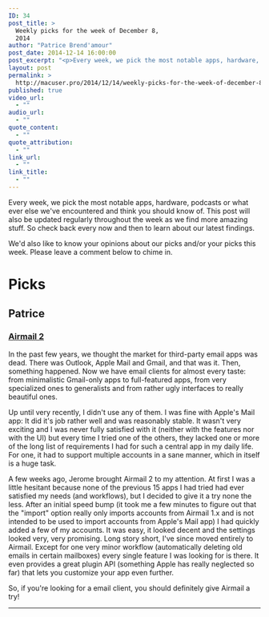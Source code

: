 ```yaml
---
ID: 34
post_title: >
  Weekly picks for the week of December 8,
  2014
author: "Patrice Brend'amour"
post_date: 2014-12-14 16:00:00
post_excerpt: "<p>Every week, we pick the most notable apps, hardware, podcasts or what ever else we've encountered and think you should know of. This post will also be updated regularly throughout the week as we find more amazing stuff. So check back every now and then to learn about our latest findings.</p><p>Our picks:</p><ul><li>Airmail 2 for OS X</li></ul>"
layout: post
permalink: >
  http://macuser.pro/2014/12/14/weekly-picks-for-the-week-of-december-8-2014/
published: true
video_url:
  - ""
audio_url:
  - ""
quote_content:
  - ""
quote_attribution:
  - ""
link_url:
  - ""
link_title:
  - ""
---
```





Every week, we pick the most notable apps, hardware, podcasts or what ever else we've encountered and think you should know of. This post will also be updated regularly throughout the week as we find more amazing stuff. So check back every now and then to learn about our latest findings.

We'd also like to know your opinions about our picks and/or your picks this week. Please leave a comment below to chime in.

# Picks

## Patrice

### [Airmail 2](https://itunes.apple.com/us/app/airmail-2.0/id918858936?mt=12&amp;uo=4&amp;at=1l3vb3F)

In the past few years, we thought the market for third-party email apps was dead. There was Outlook, Apple Mail and Gmail, and that was it. Then, something happened. Now we have email clients for almost every taste: from minimalistic Gmail-only apps to full-featured apps, from very specialized ones to generalists and from rather ugly interfaces to really beautiful ones.  

Up until very recently, I didn't use any of them. I was fine with Apple's Mail app: It did it's job rather well and was reasonably stable. It wasn't very exciting and I was never fully satisfied with it (neither with the features nor with the UI) but every time I tried one of the others, they lacked one or more of the long list of requirements I had for such a central app in my daily life. For one, it had to support multiple accounts in a sane manner, which in itself is a huge task.

A few weeks ago, Jerome brought Airmail 2 to my attention. At first I was a little hesitant because none of the previous 15 apps I had tried had ever satisfied my needs (and workflows), but I decided to give it a try none the less. After an initial speed bump (it took me a few minutes to figure out that the "import" option really only imports accounts from Airmail 1.x and is not intended to be used to import accounts from Apple's Mail app) I had quickly added a few of my accounts. It was easy, it looked decent and the settings looked very, very promising. Long story short, I've since moved entirely to Airmail. Except for one very minor workflow (automatically deleting old emails in certain mailboxes) every single feature I was looking for is there. It even provides a great plugin API (something Apple has really neglected so far) that lets you customize your app even further. 

So, if you're looking for a email client, you should definitely give Airmail a try!

***